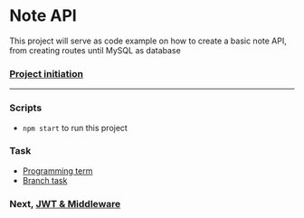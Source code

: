 # Note API
This project will serve as code example on how to create a basic note API, from creating routes until MySQL as database

### [Project initiation](init.md)

----------

### Scripts
- `npm start` to run this project

### Task
- [Programming term](term.md)
- [Branch task](task.md)

### Next, [JWT & Middleware](https://github.com/nandanugg/BasicNoteAPI/tree/token-middleware-feature)
